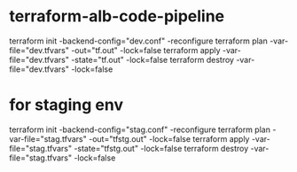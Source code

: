 # terraform-alb-code-pipeline
terraform init -backend-config="dev.conf" -reconfigure
terraform plan -var-file="dev.tfvars"  -out="tf.out" -lock=false
terraform apply -var-file="dev.tfvars"  -state="tf.out" -lock=false
terraform destroy -var-file="dev.tfvars"  -lock=false

# for staging env
terraform init -backend-config="stag.conf" -reconfigure
terraform plan -var-file="stag.tfvars"  -out="tfstg.out" -lock=false
terraform apply -var-file="stag.tfvars"  -state="tfstg.out" -lock=false
terraform destroy -var-file="stag.tfvars"  -lock=false